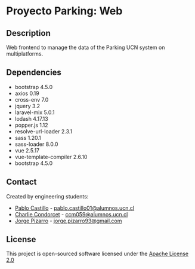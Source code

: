 # Proyecto Parking: Web

## Description
  Web frontend to manage the data of the Parking UCN system on multiplatforms.

## Dependencies

* bootstrap 4.5.0
* axios 0.19
* cross-env 7.0
* jquery 3.2
* laravel-mix 5.0.1
* lodash 4.17.13
* popper.js 1.12
* resolve-url-loader 2.3.1
* sass 1.20.1
* sass-loader 8.0.0
* vue 2.5.17
* vue-template-compiler 2.6.10
* bootstrap 4.5.0

##  Contact
  Created by engineering students:
  - [Pablo Castillo](https://github.com/Pablo-Castillo)	-	<pablo.castillo01@alumnos.ucn.cl>
  - [Charlie Condorcet](https://github.com/charliecondorcet)	-	<ccm059@alumnos.ucn.cl>
  - [Jorge Pizarro](https://github.com/JorgePT93)	-	<jorge.pizarro93@gmail.com>
  
  
##  License
  This project is open-sourced software licensed under the [Apache License 2.0](https://www.apache.org/licenses/LICENSE-2.0)
